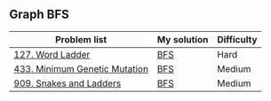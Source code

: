 ## Graph BFS
| Problem list | My solution | Difficulty |
| ------------ | ----------- | ---------- |
| [127. Word Ladder](https://leetcode.cn/problems/word-ladder/) | [BFS](./Solutions/127_Word_Ladder.md) | Hard| 
| [433. Minimum Genetic Mutation](https://leetcode.cn/problems/minimum-genetic-mutation/) | [BFS](./Solutions/433_Minimum_Genetic_Mutation.md) | Medium |
| [909. Snakes and Ladders](https://leetcode.cn/problems/snakes-and-ladders/) | [BFS](./Solutions/909_Snakes_and_Ladders.md) | Medium |